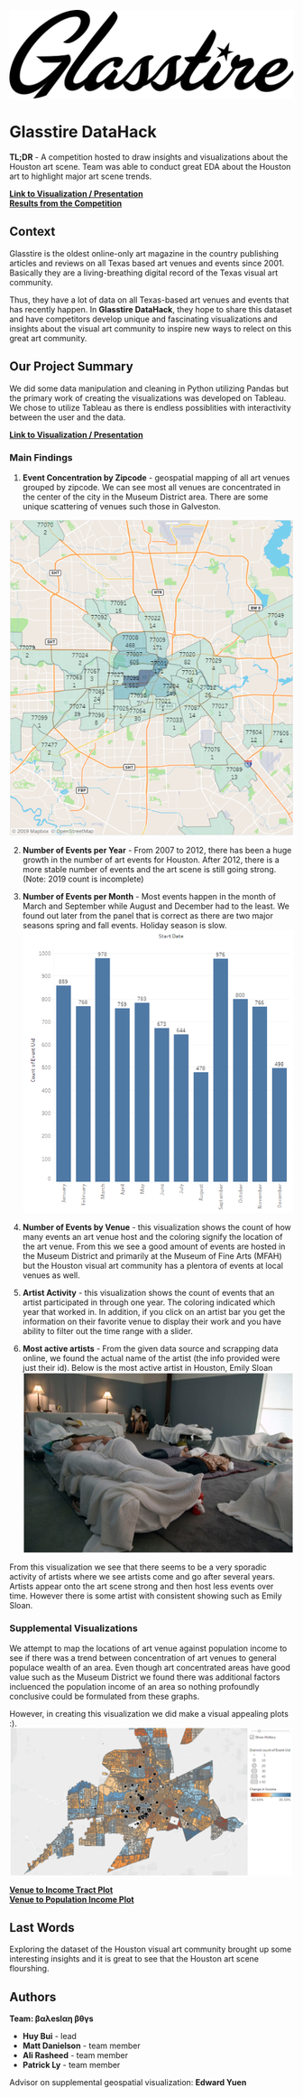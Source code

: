 ![Event Concentration by Zipcode](https://github.com/williamhuybui/Art-Events-in-Houston-Glasstire-Competition/blob/master/Picture/glasstire_Logo.png)
# Glasstire DataHack

**TL;DR** - A competition hosted to draw insights and visualizations about the Houston art scene. Team was able to conduct great EDA about the Houston art to highlight major art scene trends.   

[**Link to Visualization / Presentation**](https://public.tableau.com/profile/huy.bui#!/vizhome/BaysianBoyz/EventsAnalysis)  
[**Results from the Competition**](https://glasstire.com/2019/10/13/announcing-the-winners-of-the-2019-glasstire-datahack/)  

## Context 
Glasstire is the oldest online-only art magazine in the country publishing articles and reviews on all Texas based art venues and events since 2001. Basically they are a living-breathing digital record of the Texas visual art community.

Thus, they have a lot of data on all Texas-based art venues and events that has recently happen. In **Glasstire DataHack**, they hope to share this dataset and have competitors develop unique and fascinating visualizations and insights about the visual art community to inspire new ways to relect on this great art community. 

## Our Project Summary
We did some data manipulation and cleaning in Python utilizing Pandas but the primary work of creating the visualizations was developed on Tableau. We chose to utilize Tableau as there is endless possiblities with interactivity between the user and the data.

[**Link to Visualization / Presentation**](https://public.tableau.com/profile/huy.bui#!/vizhome/BaysianBoyz/EventsAnalysis)

### Main Findings
1) **Event Concentration by Zipcode** - geospatial mapping of all art venues grouped by zipcode. We can see most all venues are concentrated in the center of the city in the Museum District area. There are some unique scattering of venues such those in Galveston.

![Event Concentration by Zipcode](https://github.com/williamhuybui/Art-Events-in-Houston-Glasstire-Competition/blob/master/Picture/zipcode.PNG)

2) **Number of Events per Year** - From 2007 to 2012, there has been a huge growth in the number of art events for Houston. After 2012, there is a more stable number of events and the art scene is still going strong.   (Note: 2019 count is incomplete)  

3) **Number of Events per Month** -  Most events happen in the month of March and September while August and December had to the least. We found out later from the panel that is correct as there are two major seasons spring and fall events. Holiday season is slow.
![Event Concentration by Zipcode](https://github.com/williamhuybui/Art-Events-in-Houston-Glasstire-Competition/blob/master/Picture/month.PNG)

4) **Number of Events by Venue** - this visualization shows the count of how many events an art venue host and the coloring signify the location of the art venue. From this we see a good amount of events are hosted in the Museum District and primarily at the Museum of Fine Arts (MFAH) but the Houston visual art community has a plentora of events at local venues as well.  
5) **Artist Activity** - this visualization shows the count of events that an artist participated in through one year. The coloring indicated which year that worked in. In addition, if you click on an artist bar you get the information on their favorite venue to display their work and you have ability to filter out the time range with a slider.

6) **Most active artists** - From the given data source and scrapping data online, we found the actual name of the artist (the info provided were just their id). Below is the most active artist in Houston, Emily Sloan
![Event Concentration by Zipcode](https://github.com/williamhuybui/Art-Events-in-Houston-Glasstire-Competition/blob/master/Picture/EmilySloann.PNG)

From this visualization we see that there seems to be a very sporadic activity of artists where we see artists come and go after several years. Artists appear onto the art scene strong and then host less events over time. However there is some artist with consistent showing such as Emily Sloan.

### Supplemental Visualizations
We attempt to map the locations of art venue against population income to see if there was a trend between concentration of art venues to general populace wealth of an area. Even though art concentrated areas have good value such as the Museum District we found there was additional factors incluenced the population income of an area so nothing profoundly conclusive could be formulated from these graphs.

However, in creating this visualization we did make a visual appealing plots :).
![Event Concentration by Zipcode](https://github.com/williamhuybui/Art-Events-in-Houston-Glasstire-Competition/blob/master/Picture/income.png)

[**Venue to Income Tract Plot**](https://public.tableau.com/profile/patrick.m.ly#!/vizhome/GlassTire-VenuesbyIncomeTract/Sheet4)    
[**Venue to Population Income Plot**](https://public.tableau.com/profile/patrick.m.ly#!/vizhome/GlassTire-VenueLocationsbyPopulation/Sheet2)  

## Last Words
Exploring the dataset of the Houston visual art community brought up some interesting insights and it is great to see that the Houston art scene flourshing.

## Authors
**Team: βαλesΙαη βθγs** 
 - **Huy Bui** - lead 
 - **Matt Danielson** - team member
 - **Ali Rasheed** - team member
 - **Patrick Ly** - team member
 
 Advisor on supplemental geospatial visualization: **Edward Yuen**
